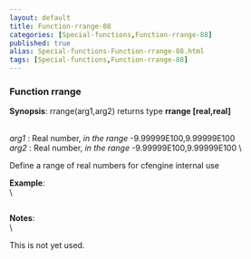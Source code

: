 ```yaml
---
layout: default
title: Function-rrange-88
categories: [Special-functions,Function-rrange-88]
published: true
alias: Special-functions-Function-rrange-88.html
tags: [Special-functions,Function-rrange-88]
---
```


### Function rrange

**Synopsis**: rrange(arg1,arg2) returns type **rrange [real,real]**

\
 *arg1* : Real number, *in the range* -9.99999E100,9.99999E100 \
 *arg2* : Real number, *in the range* -9.99999E100,9.99999E100 \

Define a range of real numbers for cfengine internal use

**Example**:\
 \

~~~~ {.verbatim}

~~~~

**Notes**:\
 \

This is not yet used.
